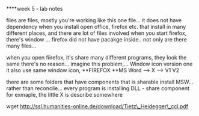 \*\*\*\*week 5 - lab notes

files are files, mostly you're working like this one file... it does not
have dependency when you install open office, firefox etc. that install
in many different places, and there are lot of files involved when you
start firefox, there's window ... firefox did not have pacakge inside..
not only are there many files...

when you open fiirefox, it's share many different programs, they look
the same there's no reason... imagine this problem,... Window icon
version one it also use same window icon, **FIREFOX **MS Word --\>
X --\> V1 V2

there are some folders that have components that is sharable install
MSW... rather than reconcile... every program is installing DLL - share
component for exmaple, the little X is describe somewhere

wget http://ssl.humanities-online.de/download/Tietz\_Heidegger\_ccl.pdf
